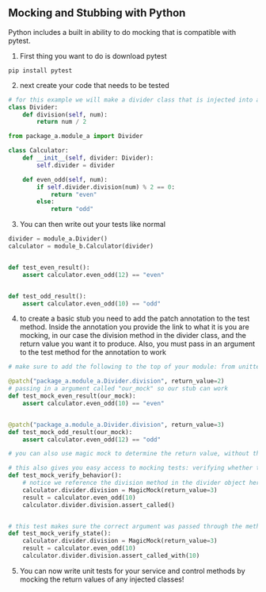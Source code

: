 ## Mocking and Stubbing with Python
Python includes a built in ability to do mocking that is compatible with pytest. 
1. First thing you want to do is download pytest
```cli
pip install pytest
```
2. next create your code that needs to be tested
```python
# for this example we will make a divider class that is injected into a calculator class
class Divider:
    def division(self, num):
        return num / 2
```
```python
from package_a.module_a import Divider

class Calculator:
    def __init__(self, divider: Divider):
        self.divider = divider

    def even_odd(self, num):
        if self.divider.division(num) % 2 == 0:
            return "even"
        else:
            return "odd"
```
3. You can then write out your tests like normal
```python
divider = module_a.Divider()
calculator = module_b.Calculator(divider)


def test_even_result():
    assert calculator.even_odd(12) == "even"


def test_odd_result():
    assert calculator.even_odd(10) == "odd"
```
4. to create a basic stub you need to add the patch annotation to the test method. Inside the annotation you provide the link to what it is you are mocking, in our case the division method in the divider class, and the return value you want it to produce. Also, you must pass in an argument to the test method for the annotation to work
```python
# make sure to add the following to the top of your module: from unittest.mock import patch

@patch("package_a.module_a.Divider.division", return_value=2)
# passing in a argument called "our_mock" so our stub can work
def test_mock_even_result(our_mock):
    assert calculator.even_odd(10) == "even"


@patch("package_a.module_a.Divider.division", return_value=3)
def test_mock_odd_result(our_mock):
    assert calculator.even_odd(12) == "odd"

# you can also use magic mock to determine the return value, without the need to use the patch annotation or pass in an extra argument

# this also gives you easy access to mocking tests: verifying whether the state and/or behaviors acted as expected
def test_mock_verify_behavior():
    # notice we reference the division method in the divider object here, and use the MagicMock class to set the return value for the method
    calculator.divider.division = MagicMock(return_value=3)
    result = calculator.even_odd(10)
    calculator.divider.division.assert_called()


# this test makes sure the correct argument was passed through the method. useful when there is code you can't "see"
def test_mock_verify_state():
    calculator.divider.division = MagicMock(return_value=3)
    result = calculator.even_odd(10)
    calculator.divider.division.assert_called_with(10)
```
5. You can now write unit tests for your service and control methods by mocking the return values of any injected classes!